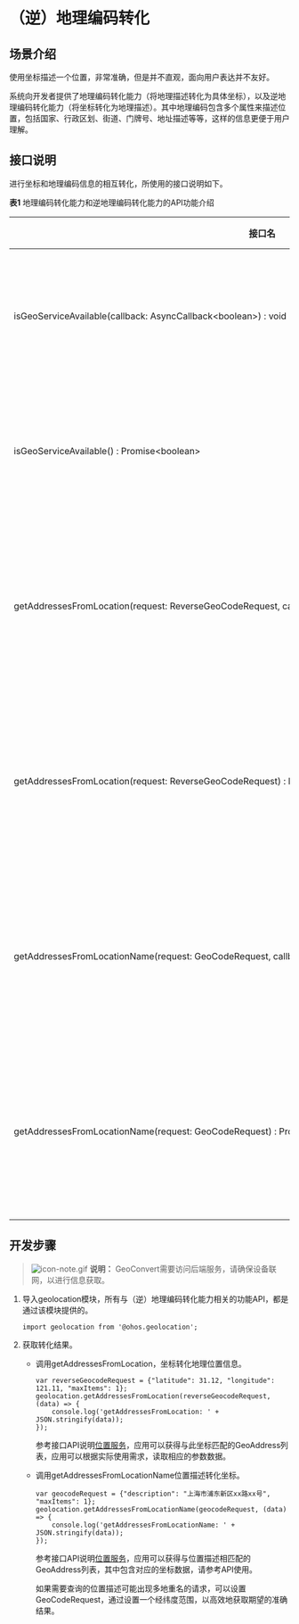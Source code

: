 # （逆）地理编码转化


## 场景介绍

使用坐标描述一个位置，非常准确，但是并不直观，面向用户表达并不友好。

系统向开发者提供了地理编码转化能力（将地理描述转化为具体坐标），以及逆地理编码转化能力（将坐标转化为地理描述）。其中地理编码包含多个属性来描述位置，包括国家、行政区划、街道、门牌号、地址描述等等，这样的信息更便于用户理解。


## 接口说明

进行坐标和地理编码信息的相互转化，所使用的接口说明如下。

  **表1** 地理编码转化能力和逆地理编码转化能力的API功能介绍

| 接口名 | 功能描述 | 
| -------- | -------- |
| isGeoServiceAvailable(callback:&nbsp;AsyncCallback&lt;boolean&gt;)&nbsp;:&nbsp;void | 判断（逆）地理编码服务状态，使用callback回调异步返回结果。 | 
| isGeoServiceAvailable()&nbsp;:&nbsp;Promise&lt;boolean&gt; | 判断（逆）地理编码服务状态，使用Promise方式异步返回结果。 | 
| getAddressesFromLocation(request:&nbsp;ReverseGeoCodeRequest,&nbsp;callback:&nbsp;AsyncCallback&lt;Array&lt;GeoAddress&gt;&gt;)&nbsp;:&nbsp;void | 调用逆地理编码服务，将坐标转换为地理描述，使用callback回调异步返回结果。 | 
| getAddressesFromLocation(request:&nbsp;ReverseGeoCodeRequest)&nbsp;:&nbsp;Promise&lt;Array&lt;GeoAddress&gt;&gt;; | 调用逆地理编码服务，将坐标转换为地理描述，使用Promise方式异步返回结果。 | 
| getAddressesFromLocationName(request:&nbsp;GeoCodeRequest,&nbsp;callback:&nbsp;AsyncCallback&lt;Array&lt;GeoAddress&gt;&gt;)&nbsp;:&nbsp;void | 调用地理编码服务，将地理描述转换为具体坐标，使用callback回调异步返回结果。 | 
| getAddressesFromLocationName(request:&nbsp;GeoCodeRequest)&nbsp;:&nbsp;Promise&lt;Array&lt;GeoAddress&gt;&gt; | 调用地理编码服务，将地理描述转换为具体坐标，使用Promise方式异步返回结果。 | 


## 开发步骤

> ![icon-note.gif](public_sys-resources/icon-note.gif) **说明：**
> GeoConvert需要访问后端服务，请确保设备联网，以进行信息获取。

1. 导入geolocation模块，所有与（逆）地理编码转化能力相关的功能API，都是通过该模块提供的。
     
   ```
   import geolocation from '@ohos.geolocation';
   ```

2. 获取转化结果。
   - 调用getAddressesFromLocation，坐标转化地理位置信息。
        
      ```
      var reverseGeocodeRequest = {"latitude": 31.12, "longitude": 121.11, "maxItems": 1};
      geolocation.getAddressesFromLocation(reverseGeocodeRequest, (data) => {
          console.log('getAddressesFromLocation: ' + JSON.stringify(data));
      });
      ```

      参考接口API说明[位置服务](../reference/apis/js-apis-geolocation.md)，应用可以获得与此坐标匹配的GeoAddress列表，应用可以根据实际使用需求，读取相应的参数数据。
   - 调用getAddressesFromLocationName位置描述转化坐标。
        
      ```
      var geocodeRequest = {"description": "上海市浦东新区xx路xx号", "maxItems": 1};
      geolocation.getAddressesFromLocationName(geocodeRequest, (data) => {
          console.log('getAddressesFromLocationName: ' + JSON.stringify(data));
      });
      ```

      参考接口API说明[位置服务](../reference/apis/js-apis-geolocation.md)，应用可以获得与位置描述相匹配的GeoAddress列表，其中包含对应的坐标数据，请参考API使用。

      如果需要查询的位置描述可能出现多地重名的请求，可以设置GeoCodeRequest，通过设置一个经纬度范围，以高效地获取期望的准确结果。
